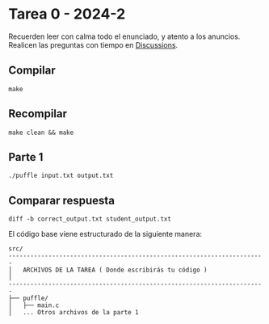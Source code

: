 # Tarea 0 - 2024-2

Recuerden leer con calma todo el enunciado, y atento a los anuncios.
Realicen las preguntas con tiempo en [Discussions](https://github.com/IIC2133-PUC/2024-2/discussions).

## Compilar

```
make
```

## Recompilar

```
make clean && make
```

## Parte 1

```
./puffle input.txt output.txt
```

## Comparar respuesta

```
diff -b correct_output.txt student_output.txt
```

El código base viene estructurado de la siguiente manera: 

```
src/
-----------------------------------------------------------------------
│   ARCHIVOS DE LA TAREA ( Donde escribirás tu código )               │
-----------------------------------------------------------------------
├── puffle/
│   ├── main.c
│   ... Otros archivos de la parte 1


```
